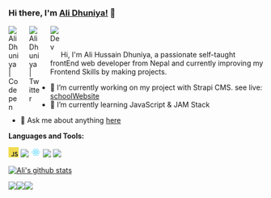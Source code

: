 ### Hi there, I'm [Ali Dhuniya!](https://github.com/Alidhuniya) 👋

<a href="https://codepen.io/dhuniya">
  <img style="margin-right: 1.3rem;" align="left" alt="Ali Dhuniya | Codepen" width="20px" src="https://gravatar.com/avatar/339a6f1ad566b27926758f1a73fd8aa5?d=https%3A%2F%2Fassets.codepen.io%2Finternal%2Favatars%2Fusers%2Fdefault.png&format=auto&height=512&version=0&width=512" />
</a>
<a href="https://twitter.com/DhuniyaAli">
  <img style="margin-right: 1.3rem;" align="left" alt="Ali Dhuniya | Twitter" width="21px" src="https://raw.githubusercontent.com/anuraghazra/anuraghazra/master/assets/twitter.svg" />
</a>
<a href="https://dev.to/alidhuniya">
  <img align="left" alt="Dev" width="21px" src="https://res.cloudinary.com/practicaldev/image/fetch/s--g3JdSGe6--/c_limit,f_auto,fl_progressive,q_80,w_190/https://practicaldev-herokuapp-com.freetls.fastly.net/assets/rainbowdev.svg" />
</a>

<br />
<br />

Hi, I'm Ali Hussain Dhuniya, a passionate self-taught frontEnd web developer from Nepal and currently improving my Frontend Skills by making projects.

- 🔭 I’m currently working on my project with Strapi CMS. see live: [schoolWebsite](https://alidhuniya.github.io/schoolWebsite-StrapiCMS/)
- 🌱 I’m currently learning JavaScript & JAM Stack
<!-- - 👯 I’m looking to collaborate on [Github Readme Stats](https://github.com/anuraghazra/github-readme-stats) -->
- 💬 Ask me about anything [here](https://github.com/Alidhuniya/alidhuniya/issues)

**Languages and Tools:**  

<code><img height="20" src="https://raw.githubusercontent.com/github/explore/80688e429a7d4ef2fca1e82350fe8e3517d3494d/topics/javascript/javascript.png"></code>
<code><img height="20" src="https://www.iconninja.com/files/64/358/407/css3-icon.svg"></code>
<code><img height="20" src="https://raw.githubusercontent.com/github/explore/80688e429a7d4ef2fca1e82350fe8e3517d3494d/topics/react/react.png"></code>
<code><img height="20" src="https://cdn.worldvectorlogo.com/logos/sass-1.svg"></code>
<code><img height="20" src="https://www.netclipart.com/pp/m/112-1128381_build-a-rest-api-with-express-course-e.png"></code>


[![Ali's github stats](https://github-readme-stats.anuraghazra1.vercel.app/api?username=Alidhuniya&show_icons=true&title_color=fff&icon_color=79ff97&text_color=9f9f9f&bg_color=151515)](https://github.com/Alidhuniya)



<a href="https://github.com/Alidhuniya/linguisticCenter">
  <img align="left" src="https://github-readme-stats.anuraghazra1.vercel.app/api/pin/?username=Alidhuniya&repo=linguisticCenter&title_color=fff&icon_color=79ff97&text_color=9f9f9f&bg_color=151515" />
</a>

<a href="https://github.com/Alidhuniya/html-css-into-react-app">
  <img align="left" src="https://github-readme-stats.anuraghazra1.vercel.app/api/pin/?username=Alidhuniya&repo=html-css-into-react-app&title_color=fff&icon_color=79ff97&text_color=9f9f9f&bg_color=151515" />
</a>

<a href="https://github.com/Alidhuniya/musician-band">
  <img align="left" src="https://github-readme-stats.anuraghazra1.vercel.app/api/pin/?username=Alidhuniya&repo=musician-band&title_color=fff&icon_color=79ff97&text_color=9f9f9f&bg_color=151515" />
</a>
